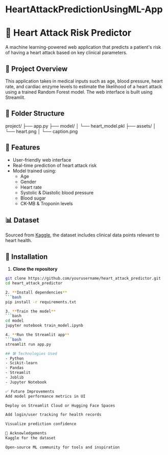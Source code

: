 # HeartAttackPredictionUsingML-App



# 💓 Heart Attack Risk Predictor

A machine learning-powered web application that predicts a patient's risk of having a heart attack based on key clinical parameters.

## 🧠 Project Overview

This application takes in medical inputs such as age, blood pressure, heart rate, and cardiac enzyme levels to estimate the likelihood of a heart attack using a trained Random Forest model. The web interface is built using Streamlit.

## 📁 Folder Structure

project/
├── app.py
├── model/
│   └── heart_model.pkl
├── assets/
│   └── heart.png
│   └── caption.png


## 🧪 Features

- User-friendly web interface
- Real-time prediction of heart attack risk
- Model trained using:
  - Age
  - Gender
  - Heart rate
  - Systolic & Diastolic blood pressure
  - Blood sugar
  - CK-MB & Troponin levels

## 📊 Dataset

Sourced from [Kaggle]([https://www.kaggle.com/](https://www.kaggle.com/datasets/fatemehmohammadinia/heart-attack-dataset-tarik-a-rashid/versions/1)), the dataset includes clinical data points relevant to heart health.

## 🚀 Installation

1. **Clone the repository**
```bash
git clone https://github.com/yourusername/heart_attack_predictor.git
cd heart_attack_predictor

2. **Install dependencies**
```bash
pip install -r requirements.txt

3. **Train the model**
```bash
cd model
jupyter notebook train_model.ipynb

4. **Run the Streamlit app**
```bash
streamlit run app.py

## 🛠️ Technologies Used
- Python
- Scikit-learn
- Pandas
- Streamlit
- Joblib
- Jupyter Notebook

✅ Future Improvements
Add model performance metrics in UI

Deploy on Streamlit Cloud or Hugging Face Spaces

Add login/user tracking for health records

Visualize prediction confidence

🙏 Acknowledgements
Kaggle for the dataset

Open-source ML community for tools and inspiration
